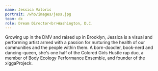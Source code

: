 ```yaml
---
name: Jessica Valoris
portrait: /who/images/jess.jpg
team: dc
role: Dream Director<br>Washington, D.C.
---
```


Growing up in the DMV and raised up in Brooklyn, Jessica is a visual and performing artist armed with a passion for nurturing the health of our communities and the people within them. A born-doodler, book-nerd and dancing-queen, she's one half of the Colored Girls Hustle rap duo, a member of Body Ecology Performance Ensemble, and founder of the xiggaProjeck. 
